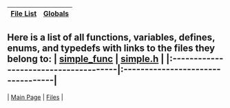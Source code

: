 | [File List](Example1_files.md) | [Globals](Example1_globals.md) |
|:-------------------------------|:-------------------------------|

Here is a list of all functions, variables, defines, enums, and typedefs with links to the files they belong to:
| [simple\_func](Example1_simple_8h.md) | [simple.h](Example1_simple_8h.md) |
|:--------------------------------------|:----------------------------------|
---
| [Main Page](Example1.md)              | [Files](Example1_files.md)        |